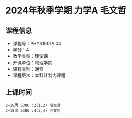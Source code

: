 # 2024年秋季学期 力学A 毛文哲






## 课程信息

- 课程号：PHYS1001A.04
- 学分：4
- 教学类型：理论课
- 开课单位：物理学院
- 课程类别：通修
- 课程层次：本科计划内课程

## 上课时间

```
2~18周 5306 :2(1,2) 毛文哲
2~18周 5306 :4(3,4) 毛文哲
```

